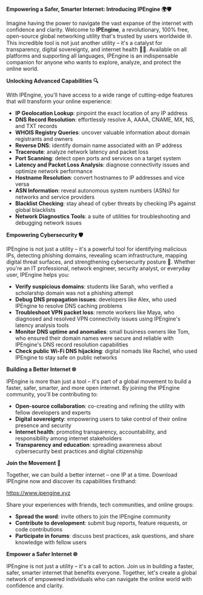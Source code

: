 **Empowering a Safer, Smarter Internet: Introducing IPEngine 🌍🛡️**

Imagine having the power to navigate the vast expanse of the internet with confidence and clarity. Welcome to **IPEngine**, a revolutionary, 100% free, open-source global networking utility that's trusted by users worldwide 🌐. This incredible tool is not just another utility – it's a catalyst for transparency, digital sovereignty, and internet health 📡🚀. Available on all platforms and supporting all languages, IPEngine is an indispensable companion for anyone who wants to explore, analyze, and protect the online world.

**Unlocking Advanced Capabilities 🔍**

With IPEngine, you'll have access to a wide range of cutting-edge features that will transform your online experience:

*   **IP Geolocation Lookup**: pinpoint the exact location of any IP address
*   **DNS Record Resolution**: effortlessly resolve A, AAAA, CNAME, MX, NS, and TXT records
*   **WHOIS Registry Queries**: uncover valuable information about domain registrants and owners
*   **Reverse DNS**: identify domain name associated with an IP address
*   **Traceroute**: analyze network latency and packet loss
*   **Port Scanning**: detect open ports and services on a target system
*   **Latency and Packet Loss Analysis**: diagnose connectivity issues and optimize network performance
*   **Hostname Resolution**: convert hostnames to IP addresses and vice versa
*   **ASN Information**: reveal autonomous system numbers (ASNs) for networks and service providers
*   **Blacklist Checking**: stay ahead of cyber threats by checking IPs against global blacklists
*   **Network Diagnostics Tools**: a suite of utilities for troubleshooting and debugging network issues

**Empowering Cybersecurity 🛡️**

IPEngine is not just a utility – it's a powerful tool for identifying malicious IPs, detecting phishing domains, revealing scam infrastructure, mapping digital threat surfaces, and strengthening cybersecurity posture 🔐. Whether you're an IT professional, network engineer, security analyst, or everyday user, IPEngine helps you:

*   **Verify suspicious domains**: students like Sarah, who verified a scholarship domain was not a phishing attempt
*   **Debug DNS propagation issues**: developers like Alex, who used IPEngine to resolve DNS caching problems
*   **Troubleshoot VPN packet loss**: remote workers like Maya, who diagnosed and resolved VPN connectivity issues using IPEngine's latency analysis tools
*   **Monitor DNS uptime and anomalies**: small business owners like Tom, who ensured their domain names were secure and reliable with IPEngine's DNS record resolution capabilities
*   **Check public Wi-Fi DNS hijacking**: digital nomads like Rachel, who used IPEngine to stay safe on public networks

**Building a Better Internet 🌐**

IPEngine is more than just a tool – it's part of a global movement to build a faster, safer, smarter, and more open internet. By joining the IPEngine community, you'll be contributing to:

*   **Open-source collaboration**: co-creating and refining the utility with fellow developers and experts
*   **Digital sovereignty**: empowering users to take control of their online presence and security
*   **Internet health**: promoting transparency, accountability, and responsibility among internet stakeholders
*   **Transparency and education**: spreading awareness about cybersecurity best practices and digital citizenship

**Join the Movement 🚀**

Together, we can build a better internet – one IP at a time. Download IPEngine now and discover its capabilities firsthand:

<https://www.ipengine.xyz>

Share your experiences with friends, tech communities, and online groups:

*   **Spread the word**: invite others to join the IPEngine community
*   **Contribute to development**: submit bug reports, feature requests, or code contributions
*   **Participate in forums**: discuss best practices, ask questions, and share knowledge with fellow users

**Empower a Safer Internet 🌐**

IPEngine is not just a utility – it's a call to action. Join us in building a faster, safer, smarter internet that benefits everyone. Together, let's create a global network of empowered individuals who can navigate the online world with confidence and clarity.